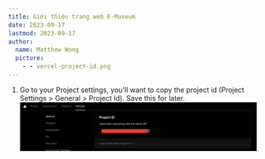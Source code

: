 ```yaml
---
title: Giới thiệu trang web E-Museum
date: 2023-09-17
lastmod: 2023-09-17
author:
  name: Matthew Wong
  picture:
    - - vercel-project-id.png
---
```


1. Go to your Project settings, you'll want to copy the project id (Project Settings > General > Project Id). Save this for later.
   ![vercel-project-id.png](vercel-project-id.png)